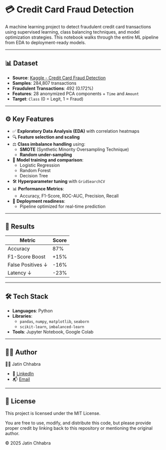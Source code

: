 # 💳 Credit Card Fraud Detection

A machine learning project to detect fraudulent credit card transactions using supervised learning, class balancing techniques, and model optimization strategies. This notebook walks through the entire ML pipeline from EDA to deployment-ready models.

---

## 📊 Dataset

- **Source**: [Kaggle - Credit Card Fraud Detection](https://www.kaggle.com/mlg-ulb/creditcardfraud)
- **Samples**: 284,807 transactions
- **Fraudulent Transactions**: 492 (0.172%)
- **Features**: 28 anonymized PCA components + `Time` and `Amount`
- **Target**: `Class` (0 = Legit, 1 = Fraud)

---

## ⚙️ Key Features

- ✅ **Exploratory Data Analysis (EDA)** with correlation heatmaps
- 🔍 **Feature selection and scaling**
- ⚖️ **Class imbalance handling** using:
  - **SMOTE** (Synthetic Minority Oversampling Technique)
  - **Random under-sampling**
- 🧠 **Model training and comparison**:
  - Logistic Regression
  - Random Forest
  - Decision Tree
- 🛠️ **Hyperparameter tuning** with `GridSearchCV`
- 📊 **Performance Metrics**:
  - Accuracy, F1-Score, ROC-AUC, Precision, Recall
- 🚀 **Deployment readiness**:
  - Pipeline optimized for real-time prediction

---

## 🚀 Results

| Metric            | Score |
| ----------------- | ----- |
| Accuracy          | 87%   |
| F1-Score Boost    | +15%  |
| False Positives ↓ | -16%  |
| Latency ↓         | -23%  |

---

## 🛠️ Tech Stack

- **Languages**: Python
- **Libraries**:
  - `pandas`, `numpy`, `matplotlib`, `seaborn`
  - `scikit-learn`, `imbalanced-learn`
- **Tools**: Jupyter Notebook, Google Colab

---

## 🧑‍💻 Author

👨‍🎓 Jatin Chhabra

- 🔗 [LinkedIn](https://www.linkedin.com/in/106-jatinchhabra/)
- 📬 [Email](mailto:jatinchhabra.tech@gmail.com)

---

## 🧾 License

This project is licensed under the MIT License.

You are free to use, modify, and distribute this code, but please provide proper credit by linking back to this repository or mentioning the original author.

© 2025 Jatin Chhabra
